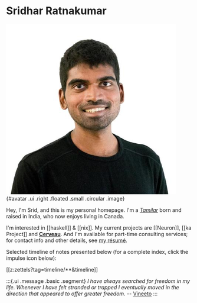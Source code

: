 # Sridhar Ratnakumar

![avatar](static/favicon.jpeg){#avatar .ui .right .floated .small .circular .image}

Hey, I'm Srid, and this is my personal homepage. I'm a [*Tamilar*](https://en.wikipedia.org/wiki/Tamils) born and raised in India, who now enjoys living in Canada.

I'm interested in [[haskell]] & [[nix]]. My current projects are [[Neuron]], [[ka Project]] and [**Cerveau**](https://www.cerveau.app/). And I'm available for part-time consulting services; for contact info and other details, see [my résumé](./static/resume.pdf).

Selected timeline of notes presented below (for a complete index, click the impulse icon below):

[[z:zettels?tag=timeline/**&timeline]]

:::{.ui .message .basic .segment}
*I have always searched for freedom in my life. Whenever I have felt stranded or trapped I eventually moved in the direction that appeared to offer greater freedom.* -- [Vineeto](http://actualfreedom.com.au/actualism/vineeto/vineeto.htm)
:::
